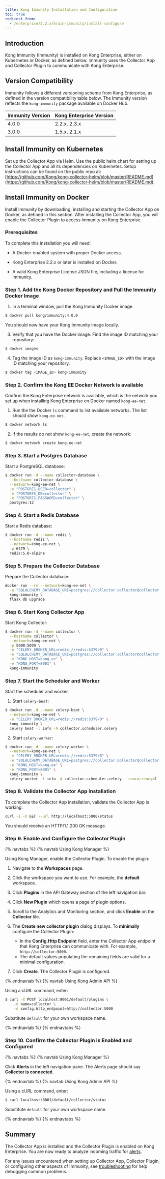 ```yaml
---
title: Kong Immunity Installation and Configuration
toc: true
redirect_from:
  - /enterprise/2.2.x/brain-immunity/install-configure
---
```


## Introduction
Kong Immunity (Immunity) is installed on Kong Enterprise, either on Kubernetes or Docker, as defined below. Immunity uses the Collector App and Collector Plugin to communicate with Kong Enterprise.

## Version Compatibility
Immunity follows a different versioning scheme from Kong Enterprise, as defined in the version compatibility table below. The Immunity version reflects the `kong-immunity` package available on Docker Hub.

| Immunity Version                 | Kong Enterprise Version |
|:---------------------------------|:------------------------|
| 4.0.0                            | 2.2.x, 2.3.x            |
| 3.0.0                            | 1.5.x, 2.1.x            |

## Install Immunity on Kubernetes
Set up the Collector App via Helm. Use the public helm chart for setting up the Collector App and all its dependencies on Kubernetes. Setup instructions can be found on the public repo at: [https://github.com/Kong/kong-collector-helm/blob/master/README.md](https://github.com/Kong/kong-collector-helm/blob/master/README.md).

## Install Immunity on Docker
Install Immunity by downloading, installing and starting the Collector App on Docker, as defined in this section. After installing the Collector App, you will enable the Collector Plugin to access Immunity on Kong Enterprise.

### Prerequisites
To complete this installation you will need:

* A Docker-enabled system with proper Docker access.

* Kong Enterprise 2.2.x or later is installed on Docker.

* A valid Kong Enterprise License JSON file, including a license for Immunity.

### Step 1. Add the Kong Docker Repository and Pull the Immunity Docker Image

1. In a terminal window, pull the Kong Immunity Docker image.
```bash
$ docker pull kong/immunity:4.0.0
```
You should now have your Kong Immunity image locally.

3. Verify that you have the Docker image. Find the image ID matching your repository:
```bash
$ docker images
```
4. Tag the image ID as `kong-immunity`. Replace `<IMAGE_ID>` with the image ID matching your repository.
```bash
$ docker tag <IMAGE_ID> kong-immunity
```

### Step 2. Confirm the Kong EE Docker Network is available
Confirm the Kong Enterprise network is available, which is the network you set up when installing Kong Enterprise on Docker named `kong-ee-net`.

1. Run the the Docker `ls` command to list available networks. The list should show `kong-ee-net`.
```bash
$ docker network ls
```

2. If the results do not show `kong-ee-net`, create the network:
```bash
$ docker network create kong-ee-net
```

### Step 3. Start a Postgres Database
Start a PostgreSQL database:
```bash
$ docker run -d --name collector-database \
  --hostname collector-database \
  --network=kong-ee-net \
  -e "POSTGRES_USER=collector" \
  -e "POSTGRES_DB=collector" \
  -e "POSTGRES_PASSWORD=collector" \
  postgres:12
```

### Step 4. Start a Redis Database
Start a Redis database:
```bash
$ docker run -d --name redis \
  --hostname redis \
  --network=kong-ee-net \
  -p 6379 \
  redis:5.0-alpine
```

### Step 5. Prepare the Collector Database
Prepare the Collector database:
```bash
docker run --rm --network=kong-ee-net \
  -e "SQLALCHEMY_DATABASE_URI=postgres://collector:collector@collector-database:5432/collector" \
  kong-immunity \
  flask db upgrade
```

### Step 6. Start Kong Collector App
Start Kong Collector:

```bash
$ docker run -d --name collector \
  --hostname collector \
  --network=kong-ee-net \
  -p 5000:5000 \
  -e "CELERY_BROKER_URL=redis://redis:6379/0" \
  -e "SQLALCHEMY_DATABASE_URI=postgres://collector:collector@collector-database:5432/collector" \
  -e "KONG_HOST=kong-ee" \
  -e "KONG_PORT=8001" \
  kong-immunity
```

### Step 7. Start the Scheduler and Worker
Start the scheduler and worker.

1. Start `celery-beat`:
```bash
$ docker run -d --name celery-beat \
  --network=kong-ee-net \
  -e "CELERY_BROKER_URL=redis://redis:6379/0" \
  kong-immunity \
  celery beat -l info -A collector.scheduler.celery
```

2. Start `celery-worker`:
```bash
$ docker run -d --name celery-worker \
  --network=kong-ee-net \
  -e "CELERY_BROKER_URL=redis://redis:6379/0" \
  -e "SQLALCHEMY_DATABASE_URI=postgres://collector:collector@collector-database:5432/collector" \
  -e "KONG_HOST=kong-ee" \
  -e "KONG_PORT=8001" \
  kong-immunity \
  celery worker -l info -A collector.scheduler.celery --concurrency=1
```

### Step 8. Validate the Collector App Installation
To complete the Collector App installation, validate the Collector App is working:
```bash
curl -i -X GET --url http://localhost:5000/status
```
You should receive an HTTP/1.1 200 OK message.


### Step 9. Enable and Configure the Collector Plugin

{% navtabs %}
{% navtab Using Kong Manager %}

Using Kong Manager, enable the Collector Plugin. To enable the plugin:
1. Navigate to the **Workspaces** page.
2. Click the workspace you want to use. For example, the **default** workspace.
3. Click **Plugins** in the API Gateway section of the left navigation bar.
4. Click **New Plugin** which opens a page of plugin options.
5. Scroll to the Analytics and Monitoring section, and click **Enable** on the
**Collector** tile.
6. The **Create new collector plugin** dialog displays. To **minimally**
configure the Collector Plugin:

    * In the **Config.Http Endpoint** field, enter the Collector App endpoint
    that Kong Enterprise can communicate with. For example,
    `http://collector:5000`.
    * The default values populating the remaining fields are valid for a
    minimal configuration.

7. Click **Create**. The Collector Plugin is configured.

{% endnavtab %}
{% navtab Using Kong Admin API %}

Using a cURL command, enter:
```bash
$ curl -X POST localhost:8001/default/plugins \
    -d name=collector \
    -d config.http_endpoint=http://collector:5000
```

Substitute `default` for your own workspace name.

{% endnavtab %}
{% endnavtabs %}

### Step 10. Confirm the Collector Plugin is Enabled and Configured

{% navtabs %}
{% navtab Using Kong Manager %}

Click **Alerts** in the left navigation pane. The Alerts page should say
**Collector is connected**.

{% endnavtab %}
{% navtab Using Kong Admin API %}

Using a cURL command, enter:
```bash
$ curl localhost:8001/default/collector/status
```

Substitute `default` for your own workspace name.

{% endnavtab %}
{% endnavtabs %}

## Summary
The Collector App is installed and the Collector Plugin is enabled on Kong Enterprise. You are now ready to analyze incoming traffic for [alerts](/enterprise/{{page.kong_version}}/immunity/alerts).

For any issues encountered when setting up Collector App, Collector Plugin, or configuring other aspects of Immunity, see [troubleshooting](/enterprise/{{page.kong_version}}/immunity/troubleshooting) for help debugging common problems.
